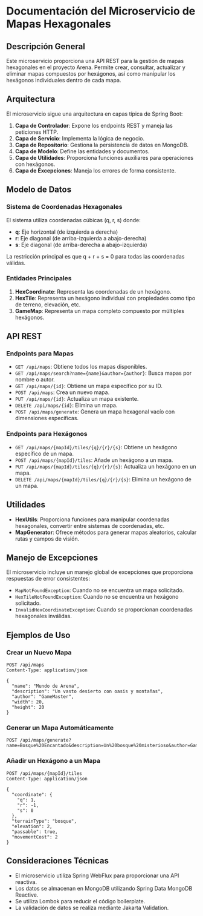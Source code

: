 # Documentación del Microservicio de Mapas Hexagonales

## Descripción General

Este microservicio proporciona una API REST para la gestión de mapas hexagonales en el proyecto Arena. Permite crear, consultar, actualizar y eliminar mapas compuestos por hexágonos, así como manipular los hexágonos individuales dentro de cada mapa.

## Arquitectura

El microservicio sigue una arquitectura en capas típica de Spring Boot:

1. **Capa de Controlador**: Expone los endpoints REST y maneja las peticiones HTTP.
2. **Capa de Servicio**: Implementa la lógica de negocio.
3. **Capa de Repositorio**: Gestiona la persistencia de datos en MongoDB.
4. **Capa de Modelo**: Define las entidades y documentos.
5. **Capa de Utilidades**: Proporciona funciones auxiliares para operaciones con hexágonos.
6. **Capa de Excepciones**: Maneja los errores de forma consistente.

## Modelo de Datos

### Sistema de Coordenadas Hexagonales

El sistema utiliza coordenadas cúbicas (q, r, s) donde:
- **q**: Eje horizontal (de izquierda a derecha)
- **r**: Eje diagonal (de arriba-izquierda a abajo-derecha)
- **s**: Eje diagonal (de arriba-derecha a abajo-izquierda)

La restricción principal es que q + r + s = 0 para todas las coordenadas válidas.

### Entidades Principales

1. **HexCoordinate**: Representa las coordenadas de un hexágono.
2. **HexTile**: Representa un hexágono individual con propiedades como tipo de terreno, elevación, etc.
3. **GameMap**: Representa un mapa completo compuesto por múltiples hexágonos.

## API REST

### Endpoints para Mapas

- `GET /api/maps`: Obtiene todos los mapas disponibles.
- `GET /api/maps/search?name={name}&author={author}`: Busca mapas por nombre o autor.
- `GET /api/maps/{id}`: Obtiene un mapa específico por su ID.
- `POST /api/maps`: Crea un nuevo mapa.
- `PUT /api/maps/{id}`: Actualiza un mapa existente.
- `DELETE /api/maps/{id}`: Elimina un mapa.
- `POST /api/maps/generate`: Genera un mapa hexagonal vacío con dimensiones específicas.

### Endpoints para Hexágonos

- `GET /api/maps/{mapId}/tiles/{q}/{r}/{s}`: Obtiene un hexágono específico de un mapa.
- `POST /api/maps/{mapId}/tiles`: Añade un hexágono a un mapa.
- `PUT /api/maps/{mapId}/tiles/{q}/{r}/{s}`: Actualiza un hexágono en un mapa.
- `DELETE /api/maps/{mapId}/tiles/{q}/{r}/{s}`: Elimina un hexágono de un mapa.

## Utilidades

- **HexUtils**: Proporciona funciones para manipular coordenadas hexagonales, convertir entre sistemas de coordenadas, etc.
- **MapGenerator**: Ofrece métodos para generar mapas aleatorios, calcular rutas y campos de visión.

## Manejo de Excepciones

El microservicio incluye un manejo global de excepciones que proporciona respuestas de error consistentes:

- `MapNotFoundException`: Cuando no se encuentra un mapa solicitado.
- `HexTileNotFoundException`: Cuando no se encuentra un hexágono solicitado.
- `InvalidHexCoordinateException`: Cuando se proporcionan coordenadas hexagonales inválidas.

## Ejemplos de Uso

### Crear un Nuevo Mapa

```http
POST /api/maps
Content-Type: application/json

{
  "name": "Mundo de Arena",
  "description": "Un vasto desierto con oasis y montañas",
  "author": "GameMaster",
  "width": 20,
  "height": 20
}
```

### Generar un Mapa Automáticamente

```http
POST /api/maps/generate?name=Bosque%20Encantado&description=Un%20bosque%20misterioso&author=GameMaster&radius=10&terrainType=forest
```

### Añadir un Hexágono a un Mapa

```http
POST /api/maps/{mapId}/tiles
Content-Type: application/json

{
  "coordinate": {
    "q": 1,
    "r": -1,
    "s": 0
  },
  "terrainType": "bosque",
  "elevation": 2,
  "passable": true,
  "movementCost": 2
}
```

## Consideraciones Técnicas

- El microservicio utiliza Spring WebFlux para proporcionar una API reactiva.
- Los datos se almacenan en MongoDB utilizando Spring Data MongoDB Reactive.
- Se utiliza Lombok para reducir el código boilerplate.
- La validación de datos se realiza mediante Jakarta Validation.
